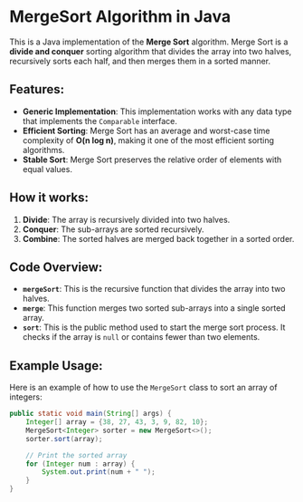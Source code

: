# MergeSort Algorithm in Java

This is a Java implementation of the **Merge Sort** algorithm. Merge Sort is a **divide and conquer** sorting algorithm that divides the array into two halves, recursively sorts each half, and then merges them in a sorted manner.

## Features:
- **Generic Implementation**: This implementation works with any data type that implements the `Comparable` interface.
- **Efficient Sorting**: Merge Sort has an average and worst-case time complexity of **O(n log n)**, making it one of the most efficient sorting algorithms.
- **Stable Sort**: Merge Sort preserves the relative order of elements with equal values.

## How it works:
1. **Divide**: The array is recursively divided into two halves.
2. **Conquer**: The sub-arrays are sorted recursively.
3. **Combine**: The sorted halves are merged back together in a sorted order.

## Code Overview:

- **`mergeSort`**: This is the recursive function that divides the array into two halves.
- **`merge`**: This function merges two sorted sub-arrays into a single sorted array.
- **`sort`**: This is the public method used to start the merge sort process. It checks if the array is `null` or contains fewer than two elements.

## Example Usage:

Here is an example of how to use the `MergeSort` class to sort an array of integers:

```java
public static void main(String[] args) {
    Integer[] array = {38, 27, 43, 3, 9, 82, 10};
    MergeSort<Integer> sorter = new MergeSort<>();
    sorter.sort(array);

    // Print the sorted array
    for (Integer num : array) {
        System.out.print(num + " ");
    }
}
